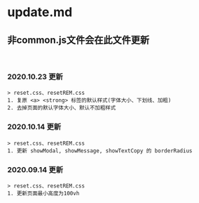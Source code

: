 # update.md
## 非common.js文件会在此文件更新

<br>

### 2020.10.23 更新
```
> reset.css、resetREM.css
1. 复原 <a> <strong> 标签的默认样式(字体大小、下划线、加粗)
2. 去掉页面的默认字体大小、默认不加粗样式
```

### 2020.10.14 更新
```
> reset.css、resetREM.css
1. 更新 showModal, showMessage, showTextCopy 的 borderRadius
```

### 2020.09.14 更新
```
> reset.css、resetREM.css
1. 更新页面最小高度为100vh 
```